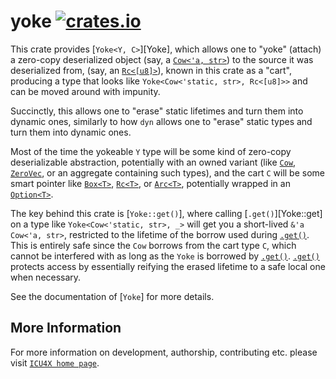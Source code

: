 # yoke [![crates.io](https://img.shields.io/crates/v/yoke)](https://crates.io/crates/yoke)

This crate provides [`Yoke<Y, C>`][Yoke], which allows one to "yoke" (attach) a zero-copy deserialized
object (say, a [`Cow<'a, str>`](alloc::borrow::Cow)) to the source it was deserialized from, (say, an [`Rc<[u8]>`](alloc::rc::Rc)),
known in this crate as a "cart", producing a type that looks like `Yoke<Cow<'static, str>, Rc<[u8]>>`
and can be moved around with impunity.

Succinctly, this allows one to "erase" static lifetimes and turn them into dynamic ones, similarly
to how `dyn` allows one to "erase" static types and turn them into dynamic ones.

Most of the time the yokeable `Y` type will be some kind of zero-copy deserializable
abstraction, potentially with an owned variant (like [`Cow`](alloc::borrow::Cow),
[`ZeroVec`](https://docs.rs/zerovec), or an aggregate containing such types), and the cart `C` will be some smart pointer like
  [`Box<T>`](alloc::boxed::Box), [`Rc<T>`](alloc::rc::Rc), or [`Arc<T>`](std::sync::Arc), potentially wrapped in an [`Option<T>`](Option).

The key behind this crate is [`Yoke::get()`], where calling [`.get()`][Yoke::get] on a type like
`Yoke<Cow<'static, str>, _>` will get you a short-lived `&'a Cow<'a, str>`, restricted to the
lifetime of the borrow used during [`.get()`](Yoke::get). This is entirely safe since the `Cow` borrows from
the cart type `C`, which cannot be interfered with as long as the `Yoke` is borrowed by [`.get()`](Yoke::get).
[`.get()`](Yoke::get) protects access by essentially reifying the erased lifetime to a safe local one
when necessary.

See the documentation of [`Yoke`] for more details.

## More Information

For more information on development, authorship, contributing etc. please visit [`ICU4X home page`](https://github.com/unicode-org/icu4x).
